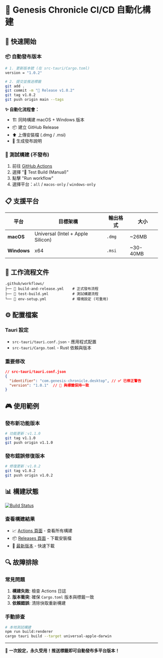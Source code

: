 # 🤖 Genesis Chronicle CI/CD 自動化構建

## 🎯 快速開始

### 📦 自動發布版本
```bash
# 1. 更新版本號 (在 src-tauri/Cargo.toml)
version = "1.0.2"

# 2. 提交並推送標籤
git add .
git commit -m "🎉 Release v1.0.2"  
git tag v1.0.2
git push origin main --tags
```

**✨ 自動化流程會：**
- 🏗️ 同時構建 macOS + Windows 版本
- 📦 建立 GitHub Release  
- ⬆️ 上傳安裝檔 (.dmg / .msi)
- 📝 生成發布說明

### 🧪 測試構建 (不發布)
1. 前往 [GitHub Actions](../../actions)
2. 選擇 "🧪 Test Build (Manual)"
3. 點擊 "Run workflow"
4. 選擇平台：`all` / `macos-only` / `windows-only`

## 📋 支援平台

| 平台 | 目標架構 | 輸出格式 | 大小 |
|------|----------|----------|------|  
| **macOS** | Universal (Intel + Apple Silicon) | `.dmg` | ~26MB |
| **Windows** | x64 | `.msi` | ~30-40MB |

## 🔧 工作流程文件

```
.github/workflows/
├── 🚀 build-and-release.yml    # 正式發布流程
├── 🧪 test-build.yml           # 測試構建流程  
└── 🔧 env-setup.yml            # 環境設定 (可重用)
```

## ⚙️ 配置檔案

### Tauri 設定
- `src-tauri/tauri.conf.json` - 應用程式配置
- `src-tauri/Cargo.toml` - Rust 依賴與版本

### 重要修改
```json
// src-tauri/tauri.conf.json
{
  "identifier": "com.genesis-chronicle.desktop", // ✅ 已修正警告
  "version": "1.0.1"  // 🎯 與標籤保持一致
}
```

## 🎮 使用範例

### 發布新功能版本
```bash
# 功能更新：v1.1.0
git tag v1.1.0
git push origin v1.1.0
```

### 發布錯誤修復版本  
```bash
# 修復更新：v1.0.2
git tag v1.0.2
git push origin v1.0.2
```

## 📊 構建狀態

[![Build Status](../../actions/workflows/build-and-release.yml/badge.svg)](../../actions/workflows/build-and-release.yml)

### 查看構建結果
- 📈 [Actions 頁面](../../actions) - 查看所有構建
- 📦 [Releases 頁面](../../releases) - 下載安裝檔
- 🎯 [最新版本](../../releases/latest) - 快速下載

## 🔍 故障排除

### 常見問題
1. **構建失敗**: 檢查 Actions 日誌
2. **版本衝突**: 確保 `Cargo.toml` 版本與標籤一致  
3. **依賴錯誤**: 清除快取重新構建

### 手動排查
```bash
# 本地測試構建
npm run build:renderer
cargo tauri build --target universal-apple-darwin
```

---

🎉 **一次設定，永久受用！推送標籤即可自動發布多平台版本！**